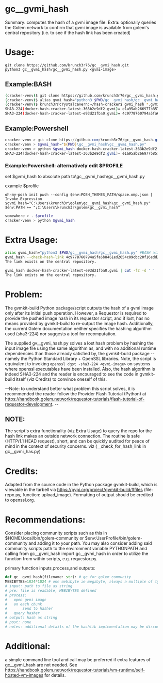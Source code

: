 # gc__gvmi_hash
Summary: computes the hash of a gvmi image file. 
Extra: optionally queries the Golem network to confirm that gvmi image is available from golem's central repository (i.e. to see if the hash link has been created)


# Usage:
```
git clone https://github.com/krunch3r76/gc__gvmi_hash.git
python3 gc__gvmi_hash/gc__gvmi_hash.py <gvmi-image>
```

## Example:BASH
```bash
(cracker-venv)$ git clone https://github.com/krunch3r76/gc__gvmi_hash.git
(cracker-venv)$ alias gvmi_hash="python3 $PWD/gc__gvmi_hash/gc__gvmi_hash.py" #BASH alias
(cracker-venv)$ krunch3r@crystalcavern:~/hash-cracker$ gvmi_hash *.gvmi
SHA3-224(docker-hash-cracker-latest-363b2e9df2.gvmi)= e1a95ab266977b857ae1c59942ebc7384a72359840b452c2e5293737
SHA3-224(docker-hash-cracker-latest-e93d21fba0.gvmi)= 4c9778760794a5fa6b8461ed2654c09cbc20f16edd3ec687c3289db8
```

## Example:Powershell
```powershell
cracker-venv > git clone https://github.com/krunch3r76/gc__gvmi_hash.git
cracker-venv > $gvmi_hash="${PWD}\gc__gvmi_hash\gc__gvmi_hash.py"
cracker-venv > python $gvmi_hash docker-hash-cracker-latest-363b2e9df2.gvmi
SHA3-224(docker-hash-cracker-latest-363b2e9df2.gvmi)= e1a95ab266977b857ae1c59942ebc7384a72359840b452c2e5293737
```

### Example:Powershell: alternatively edit $PROFILE
set $gvmi_hash to absolute path to\gc__gvmi_hash\gc__gvmi_hash.py

example $profile
```
oh-my-posh init pwsh --config $env:POSH_THEMES_PATH/space.omp.json | Invoke-Expression
$gvmi_hash="C:\Users\krunch3r\golem\gc__gvmi_hash\gc__gvmi_hash.py"
$env:PATH += ";C:\Users\krunch3r\golem\gc__gvmi_hash"
```

```powershell
somewhere > . $profile
cracker-venv > python $gvmi_hash 
```

# Extra Usage:
```bash
alias gvmi_hash="python3 $PWD/gc__gvmi_hash/gc__gvmi_hash.py" #BASH alias
gvmi_hash --check-hash-link 4c9778760794a5fa6b8461ed2654c09cbc20f16edd3ec687c3289db8
The link exists on the central repository.

gvmi_hash docker-hash-cracker-latest-e93d21fba0.gvmi | cut -f2 -d ' ' | gvmi_hash --check-hash-link-stdin
The link exists on the central repository.
```

# Problem:
The gvmkit-build Python package/script outputs the hash of a gvmi image only after its initial push operation. However, a Requestor is required to provide the pushed image hash in its requestor script, and if lost, has no means provided by gvmkit-build to re-output the image hash. Additionally, the current Golem documentation neither specifies the hashing algorithm used (sha3-224) nor suggests a tool for recomputation.

The supplied gv__gvmi_hash.py solves a lost hash problem by hashing the input image file using the same algorithm as, and with no additional runtime dependencies than those already satisfied by, the gvmkit-build package -- namely the Python Standard Library + OpenSSL libraries. Note, the script is equivalent to invoking `openssl dgst -sha3-224 <gvmi-image>` on systems where openssl executables have been installed. Also, the hash algorithm is indeed SHA3-224 and the reader is encouraged to see the code in gvmkit-build itself (viz Credits) to convince oneself of this.

--Note: to understand better what problem this script solves, it is recommended the reader follow the Provider Flash Tutorial (Python) at https://handbook.golem.network/requestor-tutorials/flash-tutorial-of-requestor-development. --

## NOTE:
The script's extra functionality (viz Extra Usage) to query the repo for the hash link makes an outside network connection. The routine is safe (HTTP/1.1 HEAD request), short, and can be quickly audited for peace of mind in the context of security concerns. viz (__check_for_hash_link in gc__gvmi_has.py)


# Credits:
Adapted from the source code in the Python package gvmkit-build, which is viewable in the tarbell via https://pypi.org/project/gvmkit-build/#files (file: repo.py, function: upload_image). Formatting of output should be credited to openssl.org.


# Recommendations:
Consider placing community scripts such as this in $HOME/.local/bin/golem-community or $env:UserProfile/bin/golem-community and adding it to your path. You may also consider adding said community scripts path to the environment variable PYTHONPATH and calling from gc__gvmi_hash import gc__gvmi_hash in order to utilize the function from within scripts, e.g. requestor.py.


primary function inputs,process,and outputs:
```python
def gc__gvmi_hash(filename: str): # gc for golem community
MEBIBYTES=1024*1024 # one mebibyte ie megabyte, always a multiple of typical block sizes 4096,8192
# input: path to file as string
# pre: file is readable, MEBIBYTES defined
# process:
#   open gvmi image
#   on each chunk
#       send to hasher
#   query hasher
# output: hash as string
# post: none
# notes: additional details of the hashlib implementation may be discoverable via https://www.openssl.org/docs/manmaster/man3/EVP_DigestInit.html
```

# Additional:

a simple command line tool and call may be preferred if extra features of gc__gvmi_hash are not needed. See https://handbook.golem.network/requestor-tutorials/vm-runtime/self-hosted-vm-images for details.
